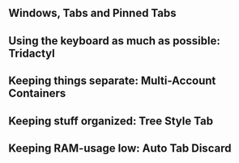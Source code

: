 <!--
.. title: Firefox addons for powerusers
.. slug: firefox-addons-for-powerusers
.. date: 2020-02-25 10:30:13 UTC+01:00
.. tags: 
.. category: 
.. link: 
.. description: 
.. type: text
.. status: draft
-->

## Windows, Tabs and Pinned Tabs

## Using the keyboard as much as possible: Tridactyl

## Keeping things separate: Multi-Account Containers

## Keeping stuff organized: Tree Style Tab

## Keeping RAM-usage low: Auto Tab Discard

